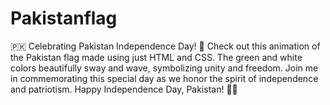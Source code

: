 # Pakistanflag
🇵🇰 Celebrating Pakistan Independence Day! 🎉  Check out this animation of the Pakistan flag made using just HTML and CSS. The green and white colors beautifully sway and wave, symbolizing unity and freedom. Join me in commemorating this special day as we honor the spirit of independence and patriotism. Happy Independence Day, Pakistan! 🎈🎆

